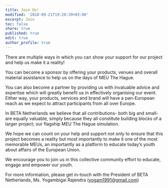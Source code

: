 ```yaml
---
title: Join Us!
modified: '2018-09-21T19:20:39+03:00'
excerpt: Join
toc: false
share: true
published: true
edit: true
author_profile: true
---
```

There are multiple ways in which you can show your support for our project and help us make it a reality! 

You can become a sponsor by offering your products, venues and overall material assistance to help us on the days of MEU The Hague. 

You can also become a partner by providing us with invaluable advice and expertise which will greatly benefit us in effectively organising our event. Either way, your products, services and brand will have a pan-European reach as we expect to attract participants from all over Europe. 

In BETA Netherlands we believe that all contributions- both big and small- are equally valuable, simply because they all constitute building blocks of a larger project; our flagship MEU The Hague simulation. 

We hope we can count on your help and support not only to ensure that this project becomes a reality but most importantly to make it one of the most memorable MEUs, an importantly as a platform to educate today’s youth about affairs of the European Union. 

We encourage you to join us in this collective community effort to educate, engage and empower our youth.

For more information, please get in-touch with the President of BETA Netherlands, Ms. Yogambigai Rajendra (yogam1991@gmail.com)
